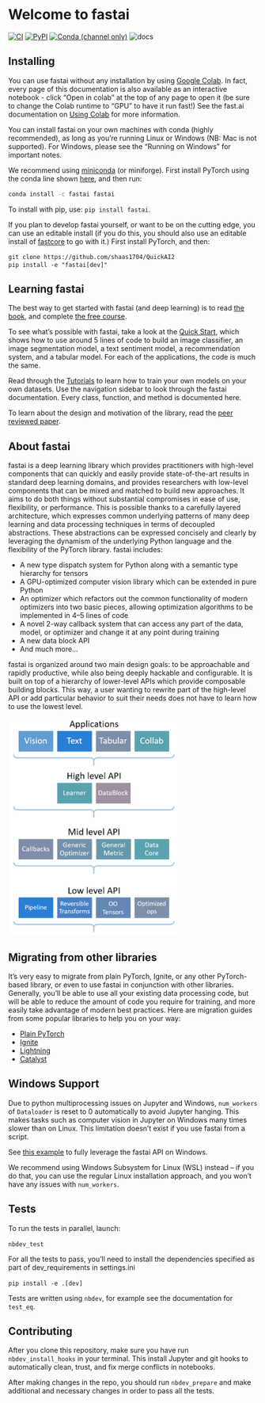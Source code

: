 # Welcome to fastai

<!-- WARNING: THIS FILE WAS AUTOGENERATED! DO NOT EDIT! -->

[![CI](https://github.com/fastai/fastai/actions/workflows/main.yml/badge.svg)](https://github.com/fastai/fastai/actions/workflows/main.yml)
[![PyPI](https://img.shields.io/pypi/v/fastai?color=blue&label=pypi%20version.png)](https://pypi.org/project/fastai/#description)
[![Conda (channel
only)](https://img.shields.io/conda/vn/fastai/fastai?color=seagreen&label=conda%20version.png)](https://anaconda.org/fastai/fastai)
![docs](https://github.com/fastai/fastai/workflows/docs/badge.svg)

## Installing

You can use fastai without any installation by using [Google
Colab](https://colab.research.google.com/). In fact, every page of this
documentation is also available as an interactive notebook - click “Open
in colab” at the top of any page to open it (be sure to change the Colab
runtime to “GPU” to have it run fast!) See the fast.ai documentation on
[Using Colab](https://course.fast.ai/start_colab) for more information.

You can install fastai on your own machines with conda (highly
recommended), as long as you’re running Linux or Windows (NB: Mac is not
supported). For Windows, please see the “Running on Windows” for
important notes.

We recommend using
[miniconda](https://docs.conda.io/en/latest/miniconda.html) (or
miniforge). First install PyTorch using the conda line shown
[here](https://pytorch.org/get-started/locally/), and then run:

``` bash
conda install -c fastai fastai
```

To install with pip, use: `pip install fastai`.

If you plan to develop fastai yourself, or want to be on the cutting
edge, you can use an editable install (if you do this, you should also
use an editable install of
[fastcore](https://github.com/fastai/fastcore) to go with it.) First
install PyTorch, and then:

    git clone https://github.com/shaas1704/QuickAI2
    pip install -e "fastai[dev]"

## Learning fastai

The best way to get started with fastai (and deep learning) is to read
[the
book](https://www.amazon.com/Deep-Learning-Coders-fastai-PyTorch/dp/1492045527),
and complete [the free course](https://course.fast.ai).

To see what’s possible with fastai, take a look at the [Quick
Start](https://docs.fast.ai/quick_start.html), which shows how to use
around 5 lines of code to build an image classifier, an image
segmentation model, a text sentiment model, a recommendation system, and
a tabular model. For each of the applications, the code is much the
same.

Read through the [Tutorials](https://docs.fast.ai/tutorial.html) to
learn how to train your own models on your own datasets. Use the
navigation sidebar to look through the fastai documentation. Every
class, function, and method is documented here.

To learn about the design and motivation of the library, read the [peer
reviewed paper](https://www.mdpi.com/2078-2489/11/2/108/htm).

## About fastai

fastai is a deep learning library which provides practitioners with
high-level components that can quickly and easily provide
state-of-the-art results in standard deep learning domains, and provides
researchers with low-level components that can be mixed and matched to
build new approaches. It aims to do both things without substantial
compromises in ease of use, flexibility, or performance. This is
possible thanks to a carefully layered architecture, which expresses
common underlying patterns of many deep learning and data processing
techniques in terms of decoupled abstractions. These abstractions can be
expressed concisely and clearly by leveraging the dynamism of the
underlying Python language and the flexibility of the PyTorch library.
fastai includes:

- A new type dispatch system for Python along with a semantic type
  hierarchy for tensors
- A GPU-optimized computer vision library which can be extended in pure
  Python
- An optimizer which refactors out the common functionality of modern
  optimizers into two basic pieces, allowing optimization algorithms to
  be implemented in 4–5 lines of code
- A novel 2-way callback system that can access any part of the data,
  model, or optimizer and change it at any point during training
- A new data block API
- And much more…

fastai is organized around two main design goals: to be approachable and
rapidly productive, while also being deeply hackable and configurable.
It is built on top of a hierarchy of lower-level APIs which provide
composable building blocks. This way, a user wanting to rewrite part of
the high-level API or add particular behavior to suit their needs does
not have to learn how to use the lowest level.

<img alt="Layered API" src="images/layered.png" width="345">

## Migrating from other libraries

It’s very easy to migrate from plain PyTorch, Ignite, or any other
PyTorch-based library, or even to use fastai in conjunction with other
libraries. Generally, you’ll be able to use all your existing data
processing code, but will be able to reduce the amount of code you
require for training, and more easily take advantage of modern best
practices. Here are migration guides from some popular libraries to help
you on your way:

- [Plain PyTorch](https://docs.fast.ai/examples/migrating_pytorch.html)
- [Ignite](https://docs.fast.ai/examples/migrating_ignite.html)
- [Lightning](https://docs.fast.ai/examples/migrating_lightning.html)
- [Catalyst](https://docs.fast.ai/examples/migrating_catalyst.html)

## Windows Support

Due to python multiprocessing issues on Jupyter and Windows,
`num_workers` of `Dataloader` is reset to 0 automatically to avoid
Jupyter hanging. This makes tasks such as computer vision in Jupyter on
Windows many times slower than on Linux. This limitation doesn’t exist
if you use fastai from a script.

See [this
example](https://github.com/fastai/fastai/blob/master/nbs/examples/dataloader_spawn.py)
to fully leverage the fastai API on Windows.

We recommend using Windows Subsystem for Linux (WSL) instead – if you do
that, you can use the regular Linux installation approach, and you won’t
have any issues with `num_workers`.

## Tests

To run the tests in parallel, launch:

`nbdev_test`

For all the tests to pass, you’ll need to install the dependencies
specified as part of dev_requirements in settings.ini

`pip install -e .[dev]`

Tests are written using `nbdev`, for example see the documentation for
`test_eq`.

## Contributing

After you clone this repository, make sure you have run
`nbdev_install_hooks` in your terminal. This install Jupyter and git
hooks to automatically clean, trust, and fix merge conflicts in
notebooks.

After making changes in the repo, you should run `nbdev_prepare` and
make additional and necessary changes in order to pass all the tests.

